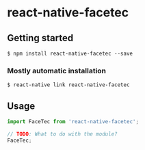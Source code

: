 # react-native-facetec

## Getting started

`$ npm install react-native-facetec --save`

### Mostly automatic installation

`$ react-native link react-native-facetec`

## Usage
```javascript
import FaceTec from 'react-native-facetec';

// TODO: What to do with the module?
FaceTec;
```
